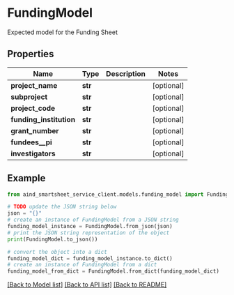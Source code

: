 # FundingModel

Expected model for the Funding Sheet

## Properties

Name | Type | Description | Notes
------------ | ------------- | ------------- | -------------
**project_name** | **str** |  | [optional] 
**subproject** | **str** |  | [optional] 
**project_code** | **str** |  | [optional] 
**funding_institution** | **str** |  | [optional] 
**grant_number** | **str** |  | [optional] 
**fundees__pi** | **str** |  | [optional] 
**investigators** | **str** |  | [optional] 

## Example

```python
from aind_smartsheet_service_client.models.funding_model import FundingModel

# TODO update the JSON string below
json = "{}"
# create an instance of FundingModel from a JSON string
funding_model_instance = FundingModel.from_json(json)
# print the JSON string representation of the object
print(FundingModel.to_json())

# convert the object into a dict
funding_model_dict = funding_model_instance.to_dict()
# create an instance of FundingModel from a dict
funding_model_from_dict = FundingModel.from_dict(funding_model_dict)
```
[[Back to Model list]](../README.md#documentation-for-models) [[Back to API list]](../README.md#documentation-for-api-endpoints) [[Back to README]](../README.md)


